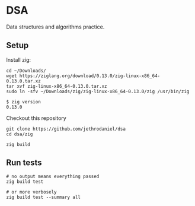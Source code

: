 # DSA

Data structures and algorithms practice.

## Setup

Install zig:

```
cd ~/Downloads/
wget https://ziglang.org/download/0.13.0/zig-linux-x86_64-0.13.0.tar.xz
tar xvf zig-linux-x86_64-0.13.0.tar.xz
sudo ln -sfv ~/Downloads/zig/zig-linux-x86_64-0.13.0/zig /usr/bin/zig
```
```
$ zig version
0.13.0
```

Checkout this repository

```
git clone https://github.com/jethrodaniel/dsa
cd dsa/zig

zig build
```

## Run tests

```
# no output means everything passed
zig build test

# or more verbosely
zig build test --summary all
```
